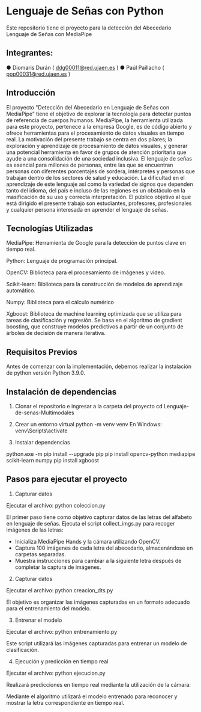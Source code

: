 # Lenguaje de Señas con Python

Este repositorio tiene el proyecto para la detección del Abecedario Lenguaje de Señas con MediaPipe  

## Integrantes:

●	Diomaris Durán ( ddg00011@red.ujaen.es )
●	Paúl Paillacho ( ppp00031@red.ujaen.es )


## Introducción

El proyecto "Detección del Abecedario en Lenguaje de Señas con MediaPipe” tiene el objetivo de explorar la tecnología para detectar puntos de referencia de cuerpos humanos. MediaPipe, la herramienta utilizada para este proyecto, pertenece a la empresa Google, es de código abierto y ofrece herramientas para el procesamiento de datos visuales en tiempo real.
La motivación del presente trabajo se centra en dos pilares; la exploración y aprendizaje de procesamiento de datos visuales, y generar una potencial herramienta en favor de grupos de atención prioritaria que ayude a una consolidación de una sociedad inclusiva. 
El lenguaje de señas es esencial para millones de personas, entre las que se encuentran personas con diferentes porcentajes de sordera, intérpretes y personas que trabajan dentro de los sectores de salud y educación. La dificultad en el aprendizaje de este lenguaje así como la variedad de signos que dependen tanto del idioma, del país e incluso de las regiones es un obstáculo en la masificación de su uso y correcta interpretación. 
El público objetivo al que está dirigido el presente trabajo son estudiantes, profesores, profesionales y cualquier persona interesada en aprender el lenguaje de señas.


## Tecnologías Utilizadas

MediaPipe: Herramienta de Google para la detección de puntos clave en tiempo real.

Python: Lenguaje de programación principal.

OpenCV: Biblioteca para el procesamiento de imágenes y video.

Scikit-learn: Biblioteca para la construcción de modelos de aprendizaje automático.

Numpy: Biblioteca para el cálculo numérico

Xgboost: Biblioteca de machine learning optimizada que se utiliza para tareas de clasificación y regresión. Se basa en el algoritmo de gradient boosting, que construye modelos predictivos a partir de un conjunto de árboles de decisión de manera iterativa.

## Requisitos Previos

Antes de comenzar con la implementación, debemos realizar la instalación de python versión Python 3.9.0.

## Instalación de dependencias
1. Clonar el repositorio e ingresar a la carpeta del proyecto
cd Lenguaje-de-senas-Multimodales

2. Crear un entorno virtual
python -m venv venv
En Windows: venv\Scripts\activate

3. Instalar dependencias

python.exe -m pip install --upgrade pip
pip install opencv-python mediapipe scikit-learn numpy
pip install xgboost


## Pasos para ejecutar el proyecto

1. Capturar datos

Ejecutar el archivo: python coleccion.py

El primer paso tiene como objetivo capturar datos de las letras del alfabeto en lenguaje de señas. Ejecuta el script collect_imgs.py para recoger imágenes de las letras:

- Inicializa MediaPipe Hands y la cámara utilizando OpenCV.
- Captura 100 imágenes de cada letra del abecedario, almacenándose en carpetas separadas.
- Muestra instrucciones para cambiar a la siguiente letra después de completar la captura de imágenes.

2. Capturar datos

Ejecutar el archivo: python creacion_dts.py

El objetivo es organizar las imágenes capturadas en un formato adecuado para el entrenamiento del modelo.

3. Entrenar el modelo

Ejecutar el archivo: python entrenamiento.py

Este script utilizará las imágenes capturadas para entrenar un modelo de clasificación.


4. Ejecución y predicción en tiempo real

Ejecutar el archivo: python ejecucion.py

Realizará predicciones en tiempo real mediante la utilización de la cámara:

Mediante el algoritmo utilizará el modelo entrenado para reconocer y mostrar la letra correspondiente en tiempo real.